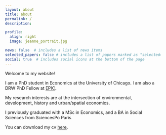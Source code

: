 ```yaml
---
layout: about
title: about
permalink: /
description: 

profile:
  align: right
  image: jeanne_portrait.jpg

news: false  # includes a list of news items
selected_papers: false # includes a list of papers marked as "selected={true}"
social: true  # includes social icons at the bottom of the page
---
```


Welcome to my website!

I am a PhD student in Economics at the University of Chicago. I am also a DRW PhD Fellow at [EPIC](https://epic.uchicago.edu/people/jeanne-sorin/).

My research interests are at the intersection of environmental, development, history and urban/spatial economics.

I previously graduated with a MSc in Economics, and a BA in Social Sciences from SciencesPo Paris. 

You can download my cv [here](/assets/pdf/cv_jeanne.pdf).

